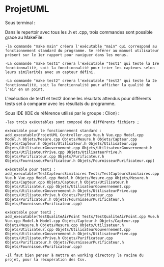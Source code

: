 # ProjetUML
 
Sous terminal :	

Dans le repertoir avec tous les .h et .cpp, trois commandes sont possible grace au MakeFile:

	-la commande "make main" créera l'exécutable "main" qui correspond au fonctionnement standard du programme. Se référer au manuel utilisateur présent sur le 1er rapport pour naviguer dans les menus.	
	
	-La commande "make test1" créera l'exécutable "test1" qui teste la 1re fonctionnalité, soit la fonctionnalité pour trier les capteurs selon leurs similarités avec un capteur défini.  

	-La commande "make test2" créera l'exécutable "test2" qui teste la 2e fonctionnalité, soit la fonctionnalité pour afficher la qualité de l'air en un point.  

L'exécution de test1 et test2 donne les résultats attendus pour différents tests set à comparer avec les résultats du programme. 


Sous IDE (IDE de référence utilisé par le groupe : Clion) :

	-les trois exécutables sont composé des différents fichiers ;
	
	exécutable pour le fonctionnement standard :
	add_executable(ProjetUML Controller.cpp Vue.h Vue.cpp Model.cpp Model.h Objets/Mesure.cpp Objets/Mesure.h Objets/Capteur.cpp Objets/Capteur.h Objets/Utilisateur.h Objets/Utilisateur.cpp Objets/UtilisateurGouvernement.cpp Objets/UtilisateurGouvernement.h Objets/UtilisateurPrive.cpp Objets/UtilisateurPrive.h Objets/Purificateur.cpp Objets/Purificateur.h Objets/FournisseurPurificateur.h Objets/FournisseurPurificateur.cpp)
	
	exécutable pour test1 :
	add_executable(TestCapteursSimilaires Tests/TestCapteursSimilaires.cpp Vue.h Vue.cpp Model.cpp Model.h Objets/Mesure.cpp Objets/Mesure.h Objets/Capteur.cpp Objets/Capteur.h Objets/Utilisateur.h Objets/Utilisateur.cpp Objets/UtilisateurGouvernement.cpp Objets/UtilisateurGouvernement.h Objets/UtilisateurPrive.cpp Objets/UtilisateurPrive.h Objets/Purificateur.cpp Objets/Purificateur.h Objets/FournisseurPurificateur.h Objets/FournisseurPurificateur.cpp)

	exécutable pour test2 :
	add_executable(TestQualiteAirPoint Tests/TestQualiteAirPoint.cpp Vue.h Vue.cpp Model.h Model.cpp Objets/Capteur.h Objets/Capteur.cpp Objets/Mesure.h Objets/Mesure.cpp Objets/Utilisateur.h Objets/Utilisateur.cpp Objets/UtilisateurGouvernement.cpp Objets/UtilisateurGouvernement.h Objets/UtilisateurPrive.cpp Objets/UtilisateurPrive.h Objets/Purificateur.cpp Objets/Purificateur.h Objets/FournisseurPurificateur.h Objets/FournisseurPurificateur.cpp)

	-Il faut bien penser à mettre en working directory la racine du projet, pour la récupération des Csv.
